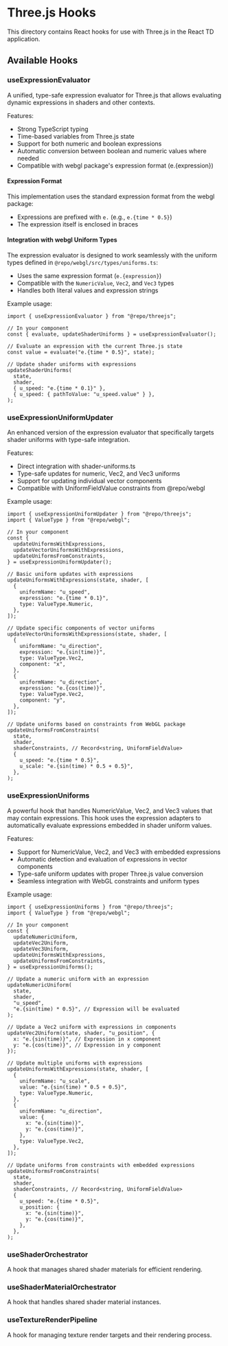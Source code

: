 # Three.js Hooks

This directory contains React hooks for use with Three.js in the React TD application.

## Available Hooks

### useExpressionEvaluator

A unified, type-safe expression evaluator for Three.js that allows evaluating dynamic expressions in shaders and other contexts.

Features:

- Strong TypeScript typing
- Time-based variables from Three.js state
- Support for both numeric and boolean expressions
- Automatic conversion between boolean and numeric values where needed
- Compatible with webgl package's expression format (e.{expression})

#### Expression Format

This implementation uses the standard expression format from the webgl package:

- Expressions are prefixed with `e.` (e.g., `e.{time * 0.5}`)
- The expression itself is enclosed in braces

#### Integration with webgl Uniform Types

The expression evaluator is designed to work seamlessly with the uniform types defined in `@repo/webgl/src/types/uniforms.ts`:

- Uses the same expression format (`e.{expression}`)
- Compatible with the `NumericValue`, `Vec2`, and `Vec3` types
- Handles both literal values and expression strings

Example usage:

```tsx
import { useExpressionEvaluator } from "@repo/threejs";

// In your component
const { evaluate, updateShaderUniforms } = useExpressionEvaluator();

// Evaluate an expression with the current Three.js state
const value = evaluate("e.{time * 0.5}", state);

// Update shader uniforms with expressions
updateShaderUniforms(
  state,
  shader,
  { u_speed: "e.{time * 0.1}" },
  { u_speed: { pathToValue: "u_speed.value" } },
);
```

### useExpressionUniformUpdater

An enhanced version of the expression evaluator that specifically targets shader uniforms with type-safe integration.

Features:

- Direct integration with shader-uniforms.ts
- Type-safe updates for numeric, Vec2, and Vec3 uniforms
- Support for updating individual vector components
- Compatible with UniformFieldValue constraints from @repo/webgl

Example usage:

```tsx
import { useExpressionUniformUpdater } from "@repo/threejs";
import { ValueType } from "@repo/webgl";

// In your component
const {
  updateUniformsWithExpressions,
  updateVectorUniformsWithExpressions,
  updateUniformsFromConstraints,
} = useExpressionUniformUpdater();

// Basic uniform updates with expressions
updateUniformsWithExpressions(state, shader, [
  {
    uniformName: "u_speed",
    expression: "e.{time * 0.1}",
    type: ValueType.Numeric,
  },
]);

// Update specific components of vector uniforms
updateVectorUniformsWithExpressions(state, shader, [
  {
    uniformName: "u_direction",
    expression: "e.{sin(time)}",
    type: ValueType.Vec2,
    component: "x",
  },
  {
    uniformName: "u_direction",
    expression: "e.{cos(time)}",
    type: ValueType.Vec2,
    component: "y",
  },
]);

// Update uniforms based on constraints from WebGL package
updateUniformsFromConstraints(
  state,
  shader,
  shaderConstraints, // Record<string, UniformFieldValue>
  {
    u_speed: "e.{time * 0.5}",
    u_scale: "e.{sin(time) * 0.5 + 0.5}",
  },
);
```

### useExpressionUniforms

A powerful hook that handles NumericValue, Vec2, and Vec3 values that may contain expressions. This hook uses the expression adapters to automatically evaluate expressions embedded in shader uniform values.

Features:

- Support for NumericValue, Vec2, and Vec3 with embedded expressions
- Automatic detection and evaluation of expressions in vector components
- Type-safe uniform updates with proper Three.js value conversion
- Seamless integration with WebGL constraints and uniform types

Example usage:

```tsx
import { useExpressionUniforms } from "@repo/threejs";
import { ValueType } from "@repo/webgl";

// In your component
const {
  updateNumericUniform,
  updateVec2Uniform,
  updateVec3Uniform,
  updateUniformsWithExpressions,
  updateUniformsFromConstraints,
} = useExpressionUniforms();

// Update a numeric uniform with an expression
updateNumericUniform(
  state,
  shader,
  "u_speed",
  "e.{sin(time) * 0.5}", // Expression will be evaluated
);

// Update a Vec2 uniform with expressions in components
updateVec2Uniform(state, shader, "u_position", {
  x: "e.{sin(time)}", // Expression in x component
  y: "e.{cos(time)}", // Expression in y component
});

// Update multiple uniforms with expressions
updateUniformsWithExpressions(state, shader, [
  {
    uniformName: "u_scale",
    value: "e.{sin(time) * 0.5 + 0.5}",
    type: ValueType.Numeric,
  },
  {
    uniformName: "u_direction",
    value: {
      x: "e.{sin(time)}",
      y: "e.{cos(time)}",
    },
    type: ValueType.Vec2,
  },
]);

// Update uniforms from constraints with embedded expressions
updateUniformsFromConstraints(
  state,
  shader,
  shaderConstraints, // Record<string, UniformFieldValue>
  {
    u_speed: "e.{time * 0.5}",
    u_position: {
      x: "e.{sin(time)}",
      y: "e.{cos(time)}",
    },
  },
);
```

### useShaderOrchestrator

A hook that manages shared shader materials for efficient rendering.

### useShaderMaterialOrchestrator

A hook that handles shared shader material instances.

### useTextureRenderPipeline

A hook for managing texture render targets and their rendering process.
